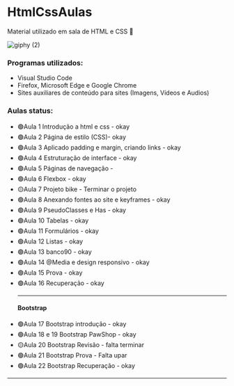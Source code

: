 # HtmlCssAulas
Material utilizado em sala de HTML e CSS 🚀

![giphy (2)](https://github.com/VSRohod/HtmlCssAulas/assets/89645335/ad00e831-5af6-44f5-990d-12f72f0ef963)

<h3>Programas utilizados:</h3>
<ul>
 <li>Visual Studio Code</li>
 <li>Firefox, Microsoft Edge e Google Chrome</li>
 <li>Sites auxiliares de conteúdo para sites (Imagens, Vídeos e Audios)</li>
</ul>

<h3>Aulas status:</h3>
<ul>
<li>🟢Aula 1 Introdução a html e css - okay </li>
<li>🟢Aula 2 Página de estilo (CSS)- okay </li>
<li>🟢Aula 3 Aplicado padding e margin, criando links - okay</li>
<li>🟢Aula 4 Estruturação de interface - okay </li>
<li>🟢Aula 5 Páginas de navegação -</li>
<li>🟢Aula 6 Flexbox - okay </li>
<li>🟡Aula 7 Projeto bike - Terminar o projeto</li>
<li>🟢Aula 8 Anexando fontes ao site e keyframes - okay </li>
<li>🟢Aula 9 PseudoClasses e Has - okay </li>
<li>🟢Aula 10 Tabelas - okay </li>
<li>🟢Aula 11 Formulários - okay </li>
<li>🟢Aula 12 Listas - okay </li>
<li>🟢Aula 13 banco90 - okay </li>
<li>🟢Aula 14 @Media e design responsivo - okay </li>
<li>🟢Aula 15 Prova - okay </li>
<li>🟢Aula 16 Recuperação - okay </li>
<hr>
<h4>Bootstrap</h4>
<li>🟢Aula 17 Bootstrap introdução - okay </li>
<li>🟢Aula 18 e 19 Bootstrap PawShop - okay </li>
<li>🟡Aula 20 Bootstrap Revisão - falta terminar </li>
<li>🟢Aula 21 Bootstrap Prova - Falta upar </li>
<li>🟢Aula 22 Bootstrap Recuperação - okay </li>
</ul>
<hr>
